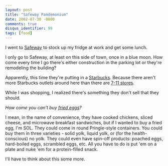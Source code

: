 ```yaml
---
layout: post
title: "Safeway Pandemonium"
date: 2002-07-30 -0800
comments: true
disqus_identifier: 99
tags: [food]
---
```

I went to [Safeway](http://www.safeway.com/) to stock up my fridge at
work and get some lunch.

 I only go to Safeway, at least on this side of town, once in a blue
moon. How come every time I go there's either construction in the
parking lot or they're remodeling the building?

 Apparently, this time they're putting in a
[Starbucks](http://www.starbucks.com). Because there aren't more
Starbucks outlets around here than there are [7-11
stores](http://www.7-11.com/).

 While I was shopping, I realized there's something they don't sell that
they should.

 *How come you can't buy [fried
eggs](http://www.cnn.com/fyi/interactive/news/brain/brain.on.drugs.html)?*

 I mean, in the name of convenience, they have cooked chickens, sliced
cheese, and microwave breakfast sandwiches, but if I wanted to buy a
fried egg, I'm SOL. They could come in round Pringle-style containers.
You could buy them in three varieties - solid yolk, liquid yolk, or (for
the health-conscious) no yolk. They could even have spin-off products:
poached eggs, hard-boiled eggs, scrambled eggs, etc. All you have to do
is put 'em on a plate and nuke 'em for a protein-filled snack.

 I'll have to think about this some more.
